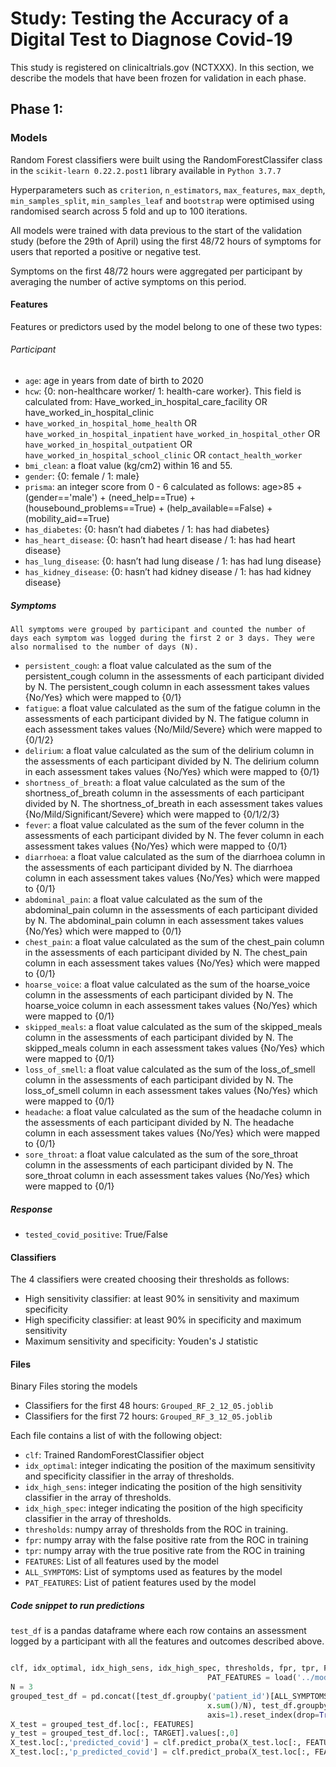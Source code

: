 # Study: Testing the Accuracy of a Digital Test to Diagnose Covid-19

This study is registered on clinicaltrials.gov (NCTXXX). 
In this section, we describe the models that have been frozen for validation in each phase.

## Phase 1:

### Models
Random Forest classifiers were built using the RandomForestClassifer class in the `scikit-learn 0.22.2.post1` library available in `Python 3.7.7`

Hyperparameters such as `criterion`, `n_estimators`, `max_features`, `max_depth`, `min_samples_split`, `min_samples_leaf` and `bootstrap` were optimised using randomised search across 5 fold and up to 100 iterations. 

All models were trained with data previous to the start of the validation study (before the 29th of April) using the first 48/72 hours of symptoms for users that reported a positive or negative test.

Symptoms on the first 48/72 hours were aggregated per participant by averaging the number of active symptoms on this period.

#### Features

Features or predictors used by the model belong to one of these two types:

###### Participant
- `age`: age in years from date of birth to 2020
- `hcw`: {0: non-healthcare worker/ 1: health-care worker}. This field is calculated from: Have_worked_in_hospital_care_facility OR have_worked_in_hospital_clinic
- `have_worked_in_hospital_home_health` OR `have_worked_in_hospital_inpatient`
`have_worked_in_hospital_other` OR `have_worked_in_hospital_outpatient` OR `have_worked_in_hospital_school_clinic` 
OR `contact_health_worker`
- `bmi_clean`: a float value (kg/cm2) within 16 and 55. 
- `gender`: {0: female / 1: male}
- `prisma`: an integer score from 0 - 6 calculated as follows: age>85 + (gender=='male') + (need_help==True) + (housebound_problems==True) + (help_available==False) + (mobility_aid==True)
- `has_diabetes`: {0: hasn’t had diabetes / 1: has had diabetes}
- `has_heart_disease`: {0: hasn’t had heart disease / 1: has had heart disease}
- `has_lung_disease`: {0: hasn’t had lung disease / 1: has had lung disease}
- `has_kidney_disease`: {0: hasn’t had kidney disease / 1: has had kidney disease}

##### Symptoms
	All symptoms were grouped by participant and counted the number of days each symptom was logged during the first 2 or 3 days. They were also normalised to the number of days (N).  
- `persistent_cough`: a float value calculated as the sum of the persistent_cough column in the assessments of each participant divided by N. The persistent_cough column in each assessment takes values {No/Yes} which were mapped to {0/1}
- `fatigue`:  a float value calculated as the sum of the fatigue column in the assessments of each participant divided by N. The fatigue column in each assessment takes values {No/Mild/Severe} which were mapped to {0/1/2}
- `delirium`:  a float value calculated as the sum of the delirium column in the assessments of each participant divided by N. The delirium column in each assessment takes values {No/Yes} which were mapped to {0/1}
- `shortness_of_breath`: a float value calculated as the sum of the shortness_of_breath column in the assessments of each participant divided by N. The shortness_of_breath in each assessment takes values {No/Mild/Significant/Severe} which were mapped to {0/1/2/3}
- `fever`: a float value calculated as the sum of the fever column in the assessments of each participant divided by N. The fever column in each assessment takes values {No/Yes} which were mapped to {0/1}
- `diarrhoea`: a float value calculated as the sum of the diarrhoea column in the assessments of each participant divided by N. The diarrhoea column in each assessment takes values {No/Yes} which were mapped to {0/1}
- `abdominal_pain`:  a float value calculated as the sum of the abdominal_pain column in the assessments of each participant divided by N. The abdominal_pain column in each assessment takes values {No/Yes} which were mapped to {0/1}
- `chest_pain`: a float value calculated as the sum of the chest_pain column in the assessments of each participant divided by N. The chest_pain column in each assessment takes values {No/Yes} which were mapped to {0/1}
- `hoarse_voice`: a float value calculated as the sum of the hoarse_voice column in the assessments of each participant divided by N. The hoarse_voice column in each assessment takes values {No/Yes} which were mapped to {0/1}
- `skipped_meals`:  a float value calculated as the sum of the skipped_meals column in the assessments of each participant divided by N. The skipped_meals column in each assessment takes values {No/Yes} which were mapped to {0/1}
- `loss_of_smell`:  a float value calculated as the sum of the loss_of_smell column in the assessments of each participant divided by N. The loss_of_smell column in each assessment takes values {No/Yes} which were mapped to {0/1}
- `headache`: a float value calculated as the sum of the headache column in the assessments of each participant divided by N. The headache column in each assessment takes values {No/Yes} which were mapped to {0/1}
- `sore_throat`: a float value calculated as the sum of the sore_throat column in the assessments of each participant divided by N. The sore_throat column in each assessment takes values {No/Yes} which were mapped to {0/1}

##### Response
- `tested_covid_positive`: True/False

#### Classifiers 
The 4 classifiers were created choosing their thresholds as follows:
- High sensitivity classifier: at least 90% in sensitivity and maximum specificity 
- High specificity classifier: at least 90% in specificity and maximum sensitivity
- Maximum sensitivity and specificity: Youden's J statistic 


#### Files

Binary Files storing the models
- Classifiers for the first 48 hours: `Grouped_RF_2_12_05.joblib`
- Classifiers for the first 72 hours: `Grouped_RF_3_12_05.joblib`

Each  file contains a list of with the following object:
- `clf`: Trained RandomForestClassifier object
- `idx_optimal`: integer indicating the position of the maximum sensitivity and specificity classifier in the array of thresholds.
- `idx_high_sens`: integer indicating the position of the high sensitivity classifier in the array of thresholds.
- `idx_high_spec`:  integer indicating the position of the high specificity classifier in the array of thresholds.
- `thresholds`: numpy array of thresholds from the ROC in training.
- `fpr`: numpy array with the false positive rate from the ROC in training
- `tpr`: numpy array with the true positive rate from the ROC in training
- `FEATURES`: List of all features used by the model
- `ALL_SYMPTOMS`: List of symptoms used as features by the model
- `PAT_FEATURES`: List of patient features used by the model

##### Code snippet to run predictions

`test_df` is a pandas dataframe where each row contains an assessment logged by a participant with all the features and outcomes described above. 

```python

clf, idx_optimal, idx_high_sens, idx_high_spec, thresholds, fpr, tpr, FEATURES, ALL_SYMPTOMS, \
                                            PAT_FEATURES = load('../models/Grouped_RF_3_12_05.joblib')
N = 3
grouped_test_df = pd.concat([test_df.groupby('patient_id')[ALL_SYMPTOMS].agg(lambda x: 
                                            x.sum()/N), test_df.groupby('patient_id')[PAT_FEATURES+TARGET].mean()], 
                                            axis=1).reset_index(drop=True)
X_test = grouped_test_df.loc[:, FEATURES]
y_test = grouped_test_df.loc[:, TARGET].values[:,0]
X_test.loc[:,'predicted_covid'] = clf.predict_proba(X_test.loc[:, FEATURES])[:,1]>thresholds[idx]
X_test.loc[:,'p_predicted_covid'] = clf.predict_proba(X_test.loc[:, FEATURES])[:,1]
```
